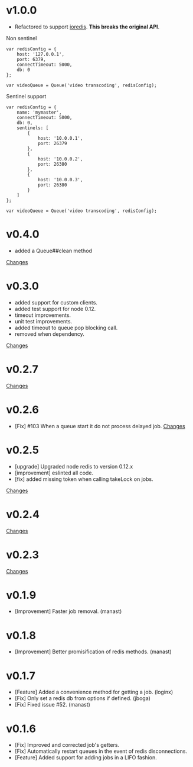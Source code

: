 v1.0.0
======

- Refactored to support [ioredis](https://github.com/luin/ioredis). **This breaks the original API**.

Non sentinel

````
var redisConfig = {
    host: '127.0.0.1',
    port: 6379,
    connectTimeout: 5000,
    db: 0
};

var videoQueue = Queue('video transcoding', redisConfig);
````

Sentinel support

````
var redisConfig = {
    name: 'mymaster',
    connectTimeout: 5000,
    db: 0,
    sentinels: [
        {
            host: '10.0.0.1',
            port: 26379
        },
        {
            host: '10.0.0.2',
            port: 26380
        },
        {
            host: '10.0.0.3',
            port: 26380
        }
    ]
};

var videoQueue = Queue('video transcoding', redisConfig);
````

v0.4.0
======
- added a Queue##clean method

[Changes](https://github.com/OptimalBits/bull/compare/v0.3.0...v0.4.0)

v0.3.0
======

- added support for custom clients.
- added test support for node 0.12.
- timeout improvements.
- unit test improvements.
- added timeout to queue pop blocking call.
- removed when dependency.

[Changes](https://github.com/OptimalBits/bull/compare/v0.2.7...v0.3.0)

v0.2.7
======

[Changes](https://github.com/OptimalBits/bull/compare/v0.2.6...v0.2.7)

v0.2.6
======

- [Fix] #103 When a queue start it do not process delayed job.
[Changes](https://github.com/OptimalBits/bull/compare/v0.2.5...v0.2.6)

v0.2.5
======
- [upgrade] Upgraded node redis to version 0.12.x
- [improvement] eslinted all code.
- [fix] added missing token when calling takeLock on jobs.

[Changes](https://github.com/OptimalBits/bull/compare/v0.2.4...v0.2.5)

v0.2.4
======
[Changes](https://github.com/OptimalBits/bull/compare/v0.2.3...v0.2.4)

v0.2.3
======
[Changes](https://github.com/OptimalBits/bull/compare/v0.1.9...v0.2.3)

v0.1.9
======
- [Improvement] Faster job removal. (manast)

v0.1.8
======
- [Improvement] Better promisification of redis methods. (manast)

v0.1.7
======
- [Feature] Added a convenience method for getting a job. (loginx)
- [Fix] Only set a redis db from options if defined. (jboga)
- [Fix] Fixed issue #52. (manast)

v0.1.6
======
- [Fix] Improved and corrected job's getters.
- [Fix] Automatically restart queues in the event of redis disconnections.
- [Feature] Added support for adding jobs in a LIFO fashion.
